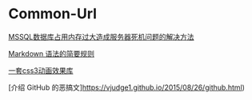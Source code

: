 # Common-Url

[MSSQL数据库占用内存过大造成服务器死机问题的解决方法](http://www.jb51.net/article/39558.htm)

[Markdown 语法的简要规则](http://www.jianshu.com/p/1e402922ee32)

[一套css3动画效果库](https://www.awesomes.cn/repo/daneden/animate-css)

[介绍 GitHub 的恶搞文]https://vjudge1.github.io/2015/08/26/github.html)
